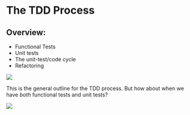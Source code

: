 # The TDD Process

## Overview:

- Functional Tests
- Unit tests
- The unit-test/code cycle
- Refactoring

![](http://www.obeythetestinggoat.com/book/images/twp2_0403.png)

This is the general outline for the TDD process. But how about when we have _both_ functional tests and unit tests?

![](http://www.obeythetestinggoat.com/book/images/twp2_0404.png)

